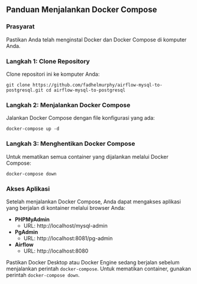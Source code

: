 
## Panduan Menjalankan Docker Compose

### Prasyarat

Pastikan Anda telah menginstal Docker dan Docker Compose di komputer Anda.

### Langkah 1: Clone Repository

Clone repositori ini ke komputer Anda:

`git clone https://github.com/fadhelmurphy/airflow-mysql-to-postgresql.git
cd airflow-mysql-to-postgresql` 

### Langkah 2: Menjalankan Docker Compose

Jalankan Docker Compose dengan file konfigurasi yang ada:

`docker-compose up -d` 

### Langkah 3: Menghentikan Docker Compose

Untuk mematikan semua container yang dijalankan melalui Docker Compose:

`docker-compose down` 

### Akses Aplikasi

Setelah menjalankan Docker Compose, Anda dapat mengakses aplikasi yang berjalan di kontainer melalui browser Anda:

-   **PHPMyAdmin**
    -   URL: http://localhost/mysql-admin
-   **PgAdmin**
    -   URL: http://localhost:8081/pg-admin
-   **Airflow**
    -   URL: http://localhost:8080

Pastikan Docker Desktop atau Docker Engine sedang berjalan sebelum menjalankan perintah `docker-compose`. Untuk mematikan container, gunakan perintah `docker-compose down`.